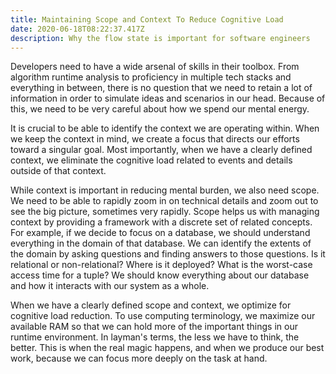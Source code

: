 ```yaml
---
title: Maintaining Scope and Context To Reduce Cognitive Load
date: 2020-06-18T08:22:37.417Z
description: Why the flow state is important for software engineers
---
```

Developers need to have a wide arsenal of skills in their toolbox. From algorithm runtime analysis to proficiency in multiple tech stacks and everything in between, there is no question that we need to retain a lot of information in order to simulate ideas and scenarios in our head. Because of this, we need to be very careful about how we spend our mental energy.

It is crucial to be able to identify the context we are operating within. When we keep the context in mind, we create a focus that directs our efforts toward a singular goal. Most importantly, when we have a clearly defined context, we eliminate the cognitive load related to events and details outside of that context. 

While context is important in reducing mental burden, we also need scope. We need to be able to rapidly zoom in on technical details and zoom out to see the big picture, sometimes very rapidly. Scope helps us with managing context by providing a framework with a discrete set of related concepts. For example, if we decide to focus on a database, we should understand everything in the domain of that database. We can identify the extents of the domain by asking questions and finding answers to those questions. Is it relational or non-relational? Where is it deployed? What is the worst-case access time for a tuple? We should know everything about our database and how it interacts with our system as a whole. 

When we have a clearly defined scope and context, we optimize for cognitive load reduction. To use computing terminology, we maximize our available RAM so that we can hold more of the important things in our runtime environment. In layman's terms, the less we have to think, the better. This is when the real magic happens, and when we produce our best work, because we can focus more deeply on the task at hand.